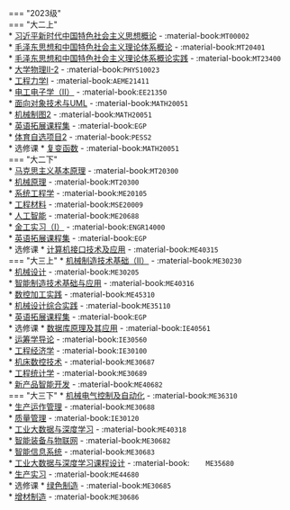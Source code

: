 === "2023级"  
    === "大二上"  
        * [习近平新时代中国特色社会主义思想概论](../../../课程/习近平新时代中国特色社会主义思想概论.md) - :material-book:`MT00002`  
        * [毛泽东思想和中国特色社会主义理论体系概论](../../../课程/毛泽东思想和中国特色社会主义理论体系概论.md) - :material-book:`MT20401`  
        * [毛泽东思想和中国特色社会主义理论体系概论实践](../../../课程/毛泽东思想和中国特色社会主义理论体系概论实践.md) - :material-book:`MT23400`  
        * [大学物理Ⅱ-2](../../../课程/大学物理.md) - :material-book:`PHYS10023`  
        * [工程力学Ⅰ](../../../课程/工程力学.md) - :material-book:`AEME21411`  
        * [电工电子学（Ⅱ）](../../../课程/电子电工学.md) - :material-book:`EE21350`  
        * [面向对象技术与UML](../../../课程/面向对象技术与UML.md) - :material-book:`MATH20051`  
        * [机械制图2](../../../课程/机械制图.md) - :material-book:`MATH20051`  
        * [英语拓展课程集](../../../课程/英语.md) - :material-book:`EGP`  
        * [体育自选项目2](../../../课程/体育.md) - :material-book:`PESS2`  
        * 选修课
            * [复变函数](../../../课程/复变函数.md) - :material-book:`MATH20051`  
    === "大二下"  
        * [马克思主义基本原理](../../../课程/马克思主义基本原理.md) - :material-book:`MT20300`  
        * [机械原理](../../../课程/机械原理.md) - :material-book:`MT20300`  
        * [系统工程学](../../../课程/系统工程学.md) - :material-book:`ME20105`  
        * [工程材料](../../../课程/工程材料.md) - :material-book:`MSE20009`  
        * [人工智能](../../../课程/人工智能.md) - :material-book:`ME20688`  
        * [金工实习（Ⅰ）](../../../课程/金工实习.md) - :material-book:`ENGR14000`  
        * [英语拓展课程集](../../../课程/英语.md) - :material-book:`EGP`  
        * 选修课
            * [计算机接口技术及应用](../../../课程/计算机接口技术及应用.md) - :material-book:`ME40315`  
    === "大三上"
        * [机械制造技术基础（Ⅱ）](../../../课程/机械制造技术基础.md) - :material-book:`ME30230`  
        * [机械设计](../../../课程/机械设计.md) - :material-book:`ME30205`  
        * [智能制造技术基础与应用](../../../课程/智能制造技术基础与应用.md) - :material-book:`ME40316`  
        * [数控加工实践](../../../课程/数控加工实践.md) - :material-book:`ME45310`  
        * [机械设计综合实践](../../../课程/机械设计综合实践.md) - :material-book:`ME35110`  
        * [英语拓展课程集](../../../课程/英语.md) - :material-book:`EGP`  
        * 选修课
            * [数据库原理及其应用](../../../课程/数据库原理及其应用.md) - :material-book:`IE40561`  
            * [运筹学导论](../../../课程/运筹学导论.md) - :material-book:`IE30560`  
            * [工程经济学](../../../课程/工程经济学.md) - :material-book:`IE30100`  
            * [机床数控技术](../../../课程/机床数控技术.md) - :material-book:`ME30687`  
            * [工程统计学](../../../课程/工程统计学.md) - :material-book:`ME30689`  
            * [新产品智能开发](../../../课程/新产品智能开发.md) - :material-book:`ME40682`  
    === "大三下"
        * [机械电气控制及自动化](../../../课程/机械电气控制及自动化.md) - :material-book:`ME36310`  
        * [生产运作管理](../../../课程/机械电气控制及自动化.md) - :material-book:`ME30688`  
        * [质量管理](../../../课程/机械电气控制及自动化.md) - :material-book:`IE30120`  
        * [工业大数据与深度学习](../../../课程/工业大数据与深度学习.md) - :material-book:`ME40318`  
        * [智能装备与物联网](../../../课程/智能装备与物联网.md) - :material-book:`ME30682`  
        * [智能信息系统](../../../课程/智能信息系统.md) - :material-book:`ME30683`  
        * [工业大数据与深度学习课程设计](../../../课程/工业大数据与深度学习课程设计.md) - :material-book:`	ME35680`  
        * [生产实习](../../../课程/生产实习.md) - :material-book:`ME44680`  
        * 选修课
            * [绿色制造](../../../课程/绿色制造.md) - :material-book:`ME30685`  
            * [增材制造](../../../课程/增材制造.md) - :material-book:`ME30686`  